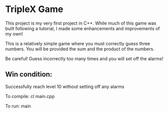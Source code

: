 # TripleX Game

This project is my very first project in C++. While much of this game was built following a tutorial, I made some enhancements and improvements of my own!


 This is a relatively simple game where you must correctly guess three numbers. You will be provided the sum and the product of the numbers.

Be careful! Guess incorrectly too many times and you will set off the alarms! 

## Win condition:
Successfully reach level 10 without setting off any alarms

To compile:
cl main.cpp

To run: main